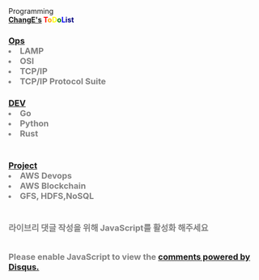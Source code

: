 <head> Programming<!-- Global site tag (gtag.js) - Google Analytics -->
	<script async src="https://www.googletagmanager.com/gtag/js?id=UA-171540791-1"></script>
	<script>	
	  window.dataLayer = window.dataLayer || [];
	  function gtag(){dataLayer.push(arguments);}
	  gtag('js', new Date());
	  gtag('config', 'UA-171540791-1');
	</script>
	<body>
		<br>	
		<hl><strong><a href="https://github.com/ChangE23">ChangE's</a> <span style="color:red">T<span style="color:orange">o<span style="color:yellow">D<span style="color:green">o<span style="color:blue">L<span style="color:navy">i<span style="color:puple">st<span style="color:gray">
			<br>
	<h3><a href="https://change23.github.io/my_blog/">Ops</a>
		<br>
		<li> LAMP   </li>
		<li> OSI  </li>
		<li> TCP/IP  </li>
		<li> TCP/IP Protocol Suite </li>		
	<h3><a href="http://hanjari.cf">DEV</a>
		<br>
		<li> Go </li>
		<li> Python  </li>
		<li> Rust </li>
		<br>
	<h3><a href="https://github.com/ChangE23">Project</a>
		<li>  AWS Devops </li>
		<li> AWS Blockchain </li>
		<li> GFS, HDFS,NoSQL </li>
		<br>
		<br>
<div id="lv-container" data-id="city" data-uid="MTAyMC81MDg1Ny8yNzMzOQ==">
	<script type="text/javascript">
	   (function(d, s) {
	       var j, e = d.getElementsByTagName(s)[0];
	       if (typeof LivereTower === 'function') { return; }
	       j = d.createElement(s);
	       j.src = 'https://cdn-city.livere.com/js/embed.dist.js';
	       j.async = true;
	       e.parentNode.insertBefore(j, e);
	   })(document, 'script');
	</script>
<noscript> 라이브리 댓글 작성을 위해 JavaScript를 활성화 해주세요</noscript>
	</div>
	<br>
	<p>
	<div id="disqus_thread"></div>	
	<script>
	/**
	*  RECOMMENDED CONFIGURATION VARIABLES: EDIT AND UNCOMMENT THE SECTION BELOW TO INSERT DYNAMIC VALUES FROM YOUR PLATFORM OR CMS.
	*  LEARN WHY DEFINING THESE VARIABLES IS IMPORTANT: https://disqus.com/admin/universalcode/#configuration-variables*/
	/*
	var disqus_config = function () {
	this.page.url = PAGE_URL;  // Replace PAGE_URL with your page's canonical URL variable
	this.page.identifier = PAGE_IDENTIFIER; // Replace PAGE_IDENTIFIER with your page's unique identifier variable
	};
	*/
	(function() { // DON'T EDIT BELOW THIS LINE
	var d = document, s = d.createElement('script');
	s.src = 'https://https-change23-github-io-public.disqus.com/embed.js';
	s.setAttribute('data-timestamp', +new Date());
	(d.head || d.body).appendChild(s);
	})();
	</script>
<noscript>Please enable JavaScript to view the <a href="https://disqus.com/?ref_noscript">comments powered by Disqus.</a></noscript>
	 </P>      
	<p>
		<!--Start of Tawk.to Script-->
	<script type="text/javascript">
	var Tawk_API=Tawk_API||{}, Tawk_LoadStart=new Date();
	(function(){
	var s1=document.createElement("script"),s0=document.getElementsByTagName("script")[0];
	s1.async=true;
	s1.src='https://embed.tawk.to/5efdf55d4a7c6258179bc468/default';
	s1.charset='UTF-8';
	s1.setAttribute('crossorigin','*');
	s0.parentNode.insertBefore(s1,s0);
	})();
	</script>
	<!--End of Tawk.to Script-->
	</p>
